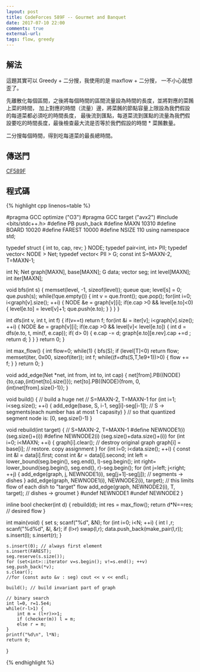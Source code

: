 ```yaml
---
layout: post
title: CodeForces 589F -- Gourmet and Banquet 
date: 2017-07-10 22:00
comments: true
external-url:
tags: flow, greedy
---
```


## 解法

這題其實可以 Greedy + 二分搜，我使用的是 maxflow + 二分搜，
一不小心就想歪了。

先離散化每個區間，之後將每個時間的區間流量設為時間的長度，並將對應的菜餚上菜的時間，
加上對應的時間（流量）邊，將菜餚的節點容量上限設為我們假設的每道菜都必須吃的時間長度，
最後流到匯點，每道菜流到匯點的流量為我們假設要吃的時間長度，最後檢查最大流是否等於我們假設的時間 * 菜餚數量。

二分搜每個時間，得到吃每道菜的最長總時間。

## 傳送門

[CF589F](http://codeforces.com/problemset/problem/589/F)

## 程式碼

{% highlight cpp linenos=table %}

#pragma GCC optimize ("O3")
#pragma GCC target ("avx2")
#include <bits/stdc++.h>
#define PB push_back
#define MAXN 10310
#define BOARD 10020
#define FAREST 10000
#define NSIZE 110
using namespace std;

typedef struct
{
    int to, cap, rev;
} NODE;
typedef pair<int, int> PII;
typedef vector< NODE > Net;
typedef vector< PII > G;
const int S=MAXN-2, T=MAXN-1;

int N;
Net graph[MAXN], base[MAXN];
G   data;
vector<int> seg;
int level[MAXN];
int iter[MAXN];

void bfs(int s) {
    memset(level, -1, sizeof(level));
    queue<int> que;
    level[s] = 0;
    que.push(s);
    while(!que.empty()) {
        int v = que.front(); que.pop();
        for(int i=0; i<graph[v].size(); ++i) {
            NODE &e = graph[v][i];
            if(e.cap >0 && level[e.to]<0) {
                level[e.to] = level[v]+1;
                que.push(e.to);
            }
        }
    }
}

int dfs(int v, int t, int f) {
    if(v==t) return f;
    for(int &i = iter[v]; i<graph[v].size(); ++i) {
        NODE &e = graph[v][i];
        if(e.cap >0 && level[v]< level[e.to]) {
            int d = dfs(e.to, t, min(f, e.cap));
            if( d> 0) {
                e.cap -= d;
                graph[e.to][e.rev].cap +=d ;
                return d;
            }
        }
    }
    return 0;
}

int max_flow()
{
    int flow=0;
    while(1) {
        bfs(S);
        if (level[T]<0) return flow;
        memset(iter, 0x00, sizeof(iter));
        int f;
        while((f=dfs(S,T,1e9+1))>0) {
            flow += f;
        }
    }
    return 0;
}

void add_edge(Net *net, int from, int to, int cap) {
    net[from].PB((NODE){to,cap,(int)net[to].size()});
    net[to].PB((NODE){from, 0, (int)net[from].size()-1});
}

void build() { // build a huge net
    // S=MAXN-2, T=MAXN-1
    for (int i=1; i<seg.size(); ++i) {
        add_edge(base, S, i-1, seg[i]-seg[i-1]); // S -> segments(each number has at most 1 capasity)
    }
    // so that quantized segment node is: [0, seg.size()-1)
}

void rebuild(int target) {
    // S=MAXN-2, T=MAXN-1
#define NEWNODE1(i) (seg.size()+(i))
#define NEWNODE2(i) (seg.size()+data.size()+(i))
    for (int i=0; i<MAXN; ++i) {
        graph[i].clear(); // destroy original graph
        graph[i] = base[i]; // restore. copy assignment
    }
    for (int i=0; i<data.size(); ++i) {
        const int &l = data[i].first;
        const int &r = data[i].second;
        int left = lower_bound(seg.begin(), seg.end(), l)-seg.begin();
        int right= lower_bound(seg.begin(), seg.end(), r)-seg.begin();
        for (int j=left; j<right; ++j) {
            add_edge(graph, j, NEWNODE1(i), seg[j+1]-seg[j]); // segments -> dishes
        }
        add_edge(graph, NEWNODE1(i), NEWNODE2(i), target); // this limits flow of each dish to "target" flow
        add_edge(graph, NEWNODE2(i), T, target); // dishes -> groumet
    }
#undef NEWNODE1
#undef NEWNODE2
}

inline bool checker(int d) {
    rebuild(d);
    int res = max_flow();
    return d*N==res; // desired flow
}

int main(void) {
    set<int> s;
    scanf("%d", &N);
    for (int i=0; i<N; ++i) {
        int l ,r; scanf("%d%d", &l, &r);
        if (l>r) swap(l,r);
        data.push_back(make_pair(l,r));
        s.insert(l); s.insert(r);
    }

    s.insert(0); // always first element
    s.insert(FAREST);
    seg.reserve(s.size());
    for (set<int>::iterator v=s.begin(); v!=s.end(); ++v) seg.push_back(*v);
    s.clear();
    //for (const auto &v : seg) cout << v << endl;

    build(); // build invariant part of graph
    
    // binary search
    int l=0, r=1.5e4;
    while(r-l>1) {
        int m = (l+r)>>1;
        if (checker(m)) l = m;
        else r = m;
    }
    printf("%d\n", l*N);
    return 0;
}

{% endhighlight %}


